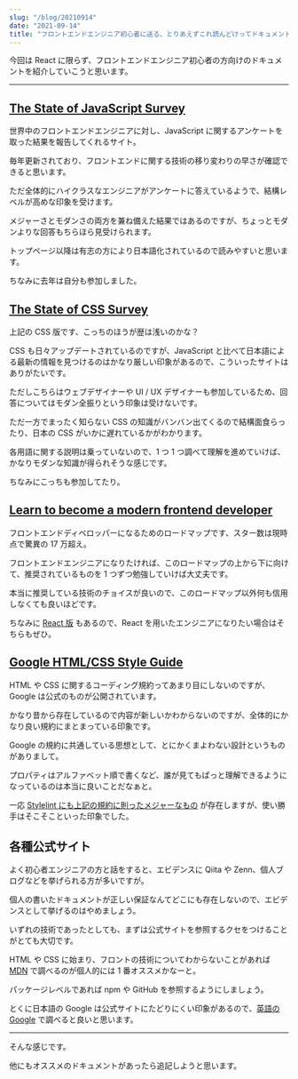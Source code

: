 ```yaml
---
slug: "/blog/20210914"
date: "2021-09-14"
title: "フロントエンドエンジニア初心者に送る、とりあえずこれ読んどけってドキュメント"
---
```


今回は React に限らず、フロントエンドエンジニア初心者の方向けのドキュメントを紹介していこうと思います。

---

## [The State of JavaScript Survey](https://stateofjs.com/)

世界中のフロントエンドエンジニアに対し、JavaScript に関するアンケートを取った結果を報告してくれるサイト。

毎年更新されており、フロントエンドに関する技術の移り変わりの早さが確認できると思います。

ただ全体的にハイクラスなエンジニアがアンケートに答えているようで、結構レベルが高めな印象を受けます。

メジャーさとモダンさの両方を兼ね備えた結果ではあるのですが、ちょっとモダンよりな回答もちらほら見受けられます。

トップページ以降は有志の方により日本語化されているので読みやすいと思います。

ちなみに去年は自分も参加しました。

## [The State of CSS Survey](https://stateofcss.com/)

上記の CSS 版です、こっちのほうが歴は浅いのかな？

CSS も日々アップデートされているのですが、JavaScript と比べて日本語による最新の情報を見つけるのはかなり厳しい印象があるので、こういったサイトはありがたいです。

ただしこちらはウェブデザイナーや UI / UX デザイナーも参加しているため、回答についてはモダン全振りという印象は受けないです。

ただ一方でまったく知らない CSS の知識がバンバン出てくるので結構面食らったり、日本の CSS がいかに遅れているかがわかります。

各用語に関する説明は乗っていないので、1 つ 1 つ調べて理解を進めていけば、かなりモダンな知識が得られそうな感じです。

ちなみにこっちも参加してたり。

## [Learn to become a modern frontend developer](https://roadmap.sh/frontend)

フロントエンドディベロッパーになるためのロードマップです、スター数は現時点で驚異の 17 万超え。

フロントエンドエンジニアになりたければ、このロードマップの上から下に向けて、推奨されているものを 1 つずつ勉強していけば大丈夫です。

本当に推奨している技術のチョイスが良いので、このロードマップ以外何も信用しなくても良いほどです。

ちなみに [React 版](https://roadmap.sh/react) もあるので、React を用いたエンジニアになりたい場合はそちらもぜひ。

## [Google HTML/CSS Style Guide](https://google.github.io/styleguide/htmlcssguide.html)

HTML や CSS に関するコーディング規約ってあまり目にしないのですが、Google は公式のものが公開されています。

かなり昔から存在しているので内容が新しいかわからないのですが、全体的にかなり良い規約にまとまっている印象です。

Google の規約に共通している思想として、とにかくまよわない設計というものがありまして。

プロパティはアルファベット順で書くなど、誰が見てもぱっと理解できるようになっているのは本当に良いことだなぁと。

一応 [Stylelint にも上記の規約に則ったメジャーなもの](https://github.com/stylelint/stylelint-config-standard) が存在しますが、使い勝手はそこそこといった印象でした。

## 各種公式サイト

よく初心者エンジニアの方と話をすると、エビデンスに Qiita や Zenn、個人ブログなどを挙げられる方が多いですが。

個人の書いたドキュメントが正しい保証なんてどこにも存在しないので、エビデンスとして挙げるのはやめましょう。

いずれの技術であったとしても、まずは公式サイトを参照するクセをつけることがとても大切です。

HTML や CSS に始まり、フロントの技術についてわからないことがあれば [MDN](https://developer.mozilla.org/ja/docs/Web) で調べるのが個人的には 1 番オススメかなーと。

パッケージレベルであれば npm や GitHub を参照するようにしましょう。

とくに日本語の Google は公式サイトにたどりにくい印象があるので、[英語の Google](https://www.google.com/?gl=us&hl=en&pws=0&gws_rd=cr) で調べると良いと思います。

---

そんな感じです。

他にもオススメのドキュメントがあったら追記しようと思います。

